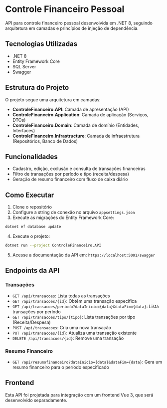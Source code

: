 # Controle Financeiro Pessoal

API para controle financeiro pessoal desenvolvida em .NET 8, seguindo arquitetura em camadas e princípios de injeção de dependência.

## Tecnologias Utilizadas

- .NET 8
- Entity Framework Core
- SQL Server
- Swagger

## Estrutura do Projeto

O projeto segue uma arquitetura em camadas:

- **ControleFinanceiro.API**: Camada de apresentação (API)
- **ControleFinanceiro.Application**: Camada de aplicação (Serviços, DTOs)
- **ControleFinanceiro.Domain**: Camada de domínio (Entidades, Interfaces)
- **ControleFinanceiro.Infrastructure**: Camada de infraestrutura (Repositórios, Banco de Dados)

## Funcionalidades

- Cadastro, edição, exclusão e consulta de transações financeiras
- Filtro de transações por período e tipo (receita/despesa)
- Geração de resumo financeiro com fluxo de caixa diário

## Como Executar

1. Clone o repositório
2. Configure a string de conexão no arquivo `appsettings.json`
3. Execute as migrações do Entity Framework Core:

```bash
dotnet ef database update
```

4. Execute o projeto:

```bash
dotnet run --project ControleFinanceiro.API
```

5. Acesse a documentação da API em: `https://localhost:5001/swagger`

## Endpoints da API

### Transações

- `GET /api/transacoes`: Lista todas as transações
- `GET /api/transacoes/{id}`: Obtém uma transação específica
- `GET /api/transacoes/periodo?dataInicio={data}&dataFim={data}`: Lista transações por período
- `GET /api/transacoes/tipo/{tipo}`: Lista transações por tipo (Receita/Despesa)
- `POST /api/transacoes`: Cria uma nova transação
- `PUT /api/transacoes/{id}`: Atualiza uma transação existente
- `DELETE /api/transacoes/{id}`: Remove uma transação

### Resumo Financeiro

- `GET /api/resumofinanceiro?dataInicio={data}&dataFim={data}`: Gera um resumo financeiro para o período especificado

## Frontend

Esta API foi projetada para integração com um frontend Vue 3, que será desenvolvido separadamente.
